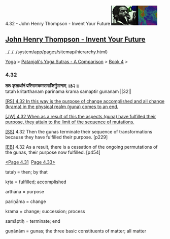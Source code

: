 4.32 - John Henry Thompson - Invent Your Future [![John Henry Thompson - Invent Your Future](../../../_/rsrc/1329567069254/config/customLogo.gif-revision=6.png)](../../../index.html)

[John Henry Thompson - Invent Your Future](../../../index.html)
---------------------------------------------------------------

../../../system/app/pages/sitemap/hierarchy.html)
    

[Yoga](../../../yoga.html)‎ > ‎[Patanjali's Yoga Sutras - A Comparison](../../patanjani.html)‎ > ‎[Book 4](../book-4.html)‎ > ‎

### 4.32

**ततः कृतार्थानं परिणामक्रमसमाप्तिर्गुणानाम् ॥३२॥**  
tatah kritarthanam parinama krama samaptir gunanam ||32||  
  
  
[\[RS\] 4.32 In this way is the purpose of change accomplished and all change (krama) in the physical realm (guna) comes to an end.](http://www.ashtangayoga.info/source-texts/yoga-sutra-patanjali/chapter-4/item/tatah-kritarthanam-parinama-krama-samaptir/)  
  
[\[JW\] 4.32 When as a result of this the aspects (guna) have fulfilled their purpose, they attain to the limit of the sequence of mutations.](http://books.google.com/books?id=YzFImjtOxUwC&pg=PA343&ci=63%2C511%2C780%2C86&source=bookclip)  
  
[\[SS\]](http://www.amazon.com/Yoga-Sutras-Patanjali-Commentary-Satchidananda/dp/0932040381) 4.32 Then the gunas terminate their sequence of transformations because they have fulfilled their purpose. \[p229\]  
  
[\[EB\]](http://www.amazon.com/Yoga-Sutras-Patanjali-Translation-Commentary/dp/0865477361/ref=sr_1_1?ie=UTF8&s=books&qid=1250508322&sr=1-1) 4.32 As a result, there is a cessation of the ongoing permutations of the gunas, their purpose now fulfilled. \[p454\]  
  
  
[<Page 4.31](431.html)  [Page 4.33>](433.html)  

tataḥ = then; by that  
  
kṛta = fulfilled; accomplished  
  
arthāna = purpose  
  
pariṇāma = change  
  
krama = change; succession; process  
  
samāptiḥ = terminate; end  
  
guṇānām = gunas; the three basic constituents of matter; all matter

